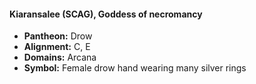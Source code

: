 #### Kiaransalee (SCAG), Goddess of necromancy
- **Pantheon:** Drow
- **Alignment:** C, E
- **Domains:** Arcana
- **Symbol:** Female drow hand wearing many silver rings